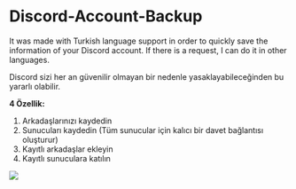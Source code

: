 # Discord-Account-Backup
It was made with Turkish language support in order to quickly save the information of your Discord account. If there is a request, I can do it in other languages.

Discord sizi her an güvenilir olmayan bir nedenle yasaklayabileceğinden bu yararlı olabilir.

**4 Özellik:**
1. Arkadaşlarınızı kaydedin
2. Sunucuları kaydedin (Tüm sunucular için kalıcı bir davet bağlantısı oluşturur)
3. Kayıtlı arkadaşlar ekleyin
4. Kayıtlı sunuculara katılın

![](https://i.imgur.com/YgDNEuX.png)
